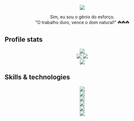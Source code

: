 <div align="center">
  <img src="https://readme-typing-svg.herokuapp.com?font=Fira+Code&pause=1000&random=false&width=435&lines=Hello%2C+i'm+Luiz+(Ol%C3%A1%2C+eu+sou+Luiz)">
</div>

<p align="center">
    Sim, eu sou o gênio do esforço. <br>
    "O trabalho duro, vence o dom natural!" ☘️☘️☘️
</p>

## Profile stats
<div align="center">
  <img src="http://github-profile-summary-cards.vercel.app/api/cards/profile-details?username=luizhakan&theme=slateorange" />
</div>

<div align="center">
  <img src="http://github-profile-summary-cards.vercel.app/api/cards/stats?username=luizhakan&theme=slateorange" />
  <img src="http://github-profile-summary-cards.vercel.app/api/cards/most-commit-language?username=luizhakan&theme=slateorange" />
</div>

<div align="center">
  <img src="https://github-readme-streak-stats.herokuapp.com?user=luizhakan&theme=rising-sun&hide_border=true" />
</div>

## Skills & technologies
<div align="center">
  <img src="https://img.shields.io/badge/Languages:-orange" />
</div>

<div align="center">
  <img src="https://skillicons.dev/icons?i=c,java,python,javascript,typescript,html,css" />
</div>

<div align="center">
  <img src="https://img.shields.io/badge/Frameworks and tools:-orange" />
</div>

<div align="center">
  <img src="https://skillicons.dev/icons?i=nodejs,nextjs,spring,react,angular,tailwind,bootstrap,mysql,postgresql,firebase,docker,linux" />
</div>

<div align="center">
  <img src="https://img.shields.io/badge/Development:-orange" />
</div>

<div align="center">
  <img src="https://skillicons.dev/icons?i=git,gitlab,vscode,postman" /> 
</div>

